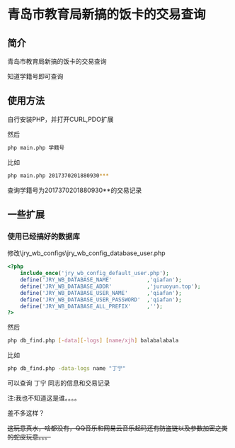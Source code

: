# 青岛市教育局新搞的饭卡的交易查询

## 简介 
青岛市教育局新搞的饭卡的交易查询
    
知道学籍号即可查询

## 使用方法
自行安装PHP，并打开CURL,PDO扩展

然后
```bash
php main.php 学籍号
```

比如
```bash
php main.php 2017370201880930***
```

查询学籍号为2017370201880930**的交易记录

## 一些扩展
### 使用已经搞好的数据库
修改\jry_wb_configs\jry_wb_config_database_user.php
```php
<?php
	include_once('jry_wb_config_default_user.php');
	define('JRY_WB_DATABASE_NAME'			,'qiafan');
	define('JRY_WB_DATABASE_ADDR'			,'juruoyun.top');
	define('JRY_WB_DATABASE_USER_NAME'		,'qiafan');
	define('JRY_WB_DATABASE_USER_PASSWORD'	,'qiafan');
	define('JRY_WB_DATABASE_ALL_PREFIX'		,'');
?>
```

然后

```bash
php db_find.php [-data][-logs] [name/xjh] balabalabala
```
比如
```bash
php db_find.php -data-logs name "丁宁"
```
可以查询 丁宁 同志的信息和交易记录

注:我也不知道这是谁。。。。

差不多这样？


~~这玩意真水，啥都没有，QQ音乐和网易云音乐起码还有防盗链以及参数加密之类的蛇皮玩意。。。~~